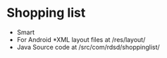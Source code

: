 # Shopping list

* Smart
* For Android
*XML layout files at /res/layout/
* Java Source code at  /src/com/rdsd/shoppinglist/